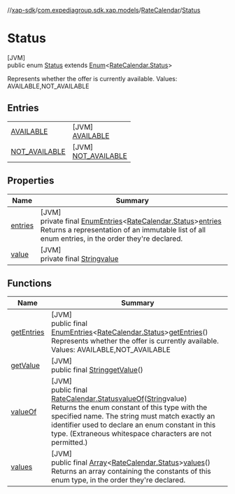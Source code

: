 //[xap-sdk](../../../../index.md)/[com.expediagroup.sdk.xap.models](../../index.md)/[RateCalendar](../index.md)/[Status](index.md)

# Status

[JVM]\
public enum [Status](index.md) extends [Enum](https://docs.oracle.com/javase/8/docs/api/java/lang/Enum.html)&lt;[RateCalendar.Status](index.md)&gt;

Represents whether the offer is currently available. Values: AVAILABLE,NOT_AVAILABLE

## Entries

| | |
|---|---|
| [AVAILABLE](-a-v-a-i-l-a-b-l-e/index.md) | [JVM]<br>[AVAILABLE](-a-v-a-i-l-a-b-l-e/index.md) |
| [NOT_AVAILABLE](-n-o-t_-a-v-a-i-l-a-b-l-e/index.md) | [JVM]<br>[NOT_AVAILABLE](-n-o-t_-a-v-a-i-l-a-b-l-e/index.md) |

## Properties

| Name | Summary |
|---|---|
| [entries](index.md#-467550770%2FProperties%2F699445674) | [JVM]<br>private final [EnumEntries](https://kotlinlang.org/api/latest/jvm/stdlib/kotlin.enums/-enum-entries/index.html)&lt;[RateCalendar.Status](index.md)&gt;[entries](index.md#-467550770%2FProperties%2F699445674)<br>Returns a representation of an immutable list of all enum entries, in the order they're declared. |
| [value](index.md#-1979714483%2FProperties%2F699445674) | [JVM]<br>private final [String](https://docs.oracle.com/javase/8/docs/api/java/lang/String.html)[value](index.md#-1979714483%2FProperties%2F699445674) |

## Functions

| Name | Summary |
|---|---|
| [getEntries](get-entries.md) | [JVM]<br>public final [EnumEntries](https://kotlinlang.org/api/latest/jvm/stdlib/kotlin.enums/-enum-entries/index.html)&lt;[RateCalendar.Status](index.md)&gt;[getEntries](get-entries.md)()<br>Represents whether the offer is currently available. Values: AVAILABLE,NOT_AVAILABLE |
| [getValue](get-value.md) | [JVM]<br>public final [String](https://docs.oracle.com/javase/8/docs/api/java/lang/String.html)[getValue](get-value.md)() |
| [valueOf](value-of.md) | [JVM]<br>public final [RateCalendar.Status](index.md)[valueOf](value-of.md)([String](https://docs.oracle.com/javase/8/docs/api/java/lang/String.html)value)<br>Returns the enum constant of this type with the specified name. The string must match exactly an identifier used to declare an enum constant in this type. (Extraneous whitespace characters are not permitted.) |
| [values](values.md) | [JVM]<br>public final [Array](https://kotlinlang.org/api/latest/jvm/stdlib/kotlin/-array/index.html)&lt;[RateCalendar.Status](index.md)&gt;[values](values.md)()<br>Returns an array containing the constants of this enum type, in the order they're declared. |
